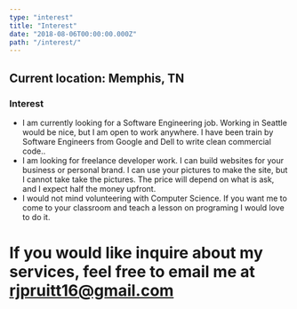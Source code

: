 ```yaml
---
type: "interest"
title: "Interest"
date: "2018-08-06T00:00:00.000Z"
path: "/interest/"
---
```


## Current location: Memphis, TN

### Interest
- I am currently looking for a Software Engineering job. Working in Seattle would
be nice, but I am open to work anywhere. I have been train by Software Engineers
from Google and Dell to write clean commercial code..
- I am looking for freelance developer work. I can build websites for your business
or personal brand. I can use your pictures to make the site, but I cannot take
take the pictures. The price will depend on what is ask, and I expect half the money
upfront.
- I would not mind volunteering with Computer Science. If you want me to come to
your classroom and teach a lesson on programing I would love to do it.

# If you would like inquire about my services, feel free to email me at rjpruitt16@gmail.com
